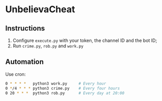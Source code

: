 # UnbelievaCheat

## Instructions

1. Configure `execute.py` with your token, the channel ID and the bot ID;
2. Run `crime.py`, `rob.py` and `work.py`

## Automation

Use cron:
```bash
0 * * * *	python3 work.py		# Every hour
0 */4 * * *	python3 crime.py	# Every four hours
0 20 * * *	python3 rob.py		# Every day at 20:00
```
